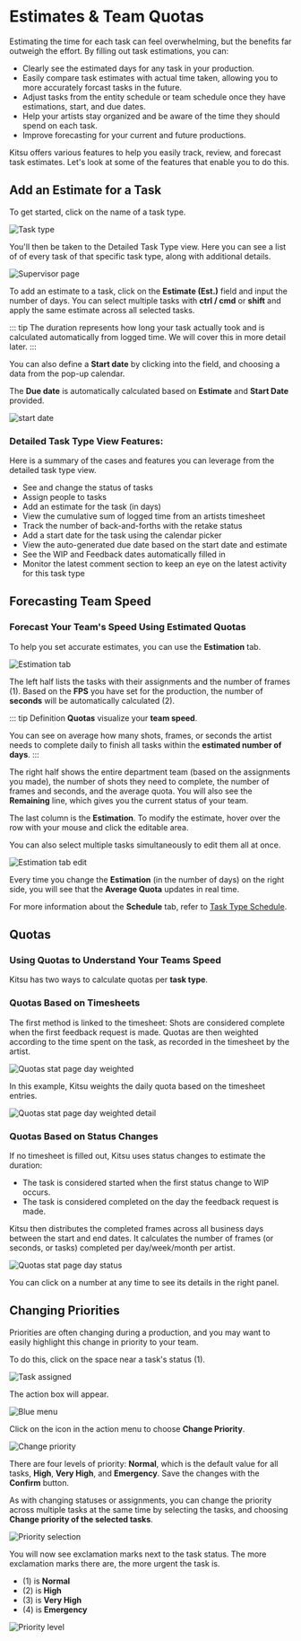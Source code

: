 # Estimates & Team Quotas

Estimating the time for each task can feel overwhelming, but the benefits far outweigh the effort. By filling out task estimations, you can:

- Clearly see the estimated days for any task in your production.
- Easily compare task estimates with actual time taken, allowing you to more accurately forcast tasks in the future.
- Adjust tasks from the entity schedule or team schedule once they have estimations, start, and due dates.
- Help your artists stay organized and be aware of the time they should spend on each task.
- Improve forecasting for your current and future productions.

Kitsu offers various features to help you easily track, review, and forecast task estimates. Let's look at some of the features that enable you to do this.


## Add an Estimate for a Task

To get started, click on the name of a task type.

![Task type](../img/getting-started/supervisor_tasktype.png)

You'll then be taken to the Detailed Task Type view. Here you can see a list of of every task of that specific task type, along with additional details.

![Supervisor page](../img/getting-started/supervisor_page.png)

To add an estimate to a task, click on the **Estimate (Est.)** field and input the number of days. You can select multiple tasks with **ctrl / cmd** or **shift** and apply the same estimate across all selected tasks.

::: tip
The duration represents how long your task actually took and is calculated automatically from logged time. We will cover this in more detail later.
:::

You can also define a **Start date** by clicking into the field, and choosing a data from the pop-up calendar.

The **Due date** is automatically calculated based on **Estimate** and **Start Date** provided.

![start date](../img/getting-started/set_estimation.png)

### Detailed Task Type View Features:
Here is a summary of the cases and features you can leverage from the detailed task type view.

- See and change the status of tasks
- Assign people to tasks
- Add an estimate for the task (in days)
- View the cumulative sum of logged time from an artists timesheet
- Track the number of back-and-forths with the retake status
- Add a start date for the task using the calendar picker
- View the auto-generated due date based on the start date and estimate
- See the WIP and Feedback dates automatically filled in
- Monitor the latest comment section to keep an eye on the latest activity for this task type

## Forecasting Team Speed
### Forecast Your Team's Speed Using Estimated Quotas

To help you set accurate estimates, you can use the **Estimation** tab.

![Estimation tab](../img/getting-started/tasktype_estimation_tab.png)

The left half lists the tasks with their assignments and the number of frames (1). Based on the **FPS** you have set for the production, the number of **seconds** will be automatically calculated (2).

::: tip Definition
**Quotas** visualize your **team speed**. 

You can see on average how many shots, frames, or seconds the artist needs to complete daily to finish all tasks within the **estimated number of days**.
:::

The right half shows the entire department team (based on the assignments you made), the number of shots they need to complete, the number of frames and seconds, and the average quota. You will also see the **Remaining** line, which gives you the current status of your team.

The last column is the **Estimation**. To modify the estimate, hover over the row with your mouse and click the editable area.

You can also select multiple tasks simultaneously to edit them all at once.

![Estimation tab edit](../img/getting-started/tasktype_estimation_tab_edit.png)

Every time you change the **Estimation** (in the number of days) on the right side, you will see that the **Average Quota** updates in real time.

For more information about the **Schedule** tab, refer to [Task Type Schedule](../schedules/README.md#Set-a-Task-Estimation).

## Quotas
### Using Quotas to Understand Your Teams Speed

Kitsu has two ways to calculate quotas per **task type**.

### Quotas Based on Timesheets
The first method is linked to the timesheet:
Shots are considered complete when the first feedback request is made. Quotas are then weighted according to the time spent on the task, as recorded in the timesheet by the artist.

![Quotas stat page day weighted](../img/getting-started/quotas_day_weighted.png)

In this example, Kitsu weights the daily quota based on the timesheet entries.

![Quotas stat page day weighted detail](../img/getting-started/quotas_day_weighted_detail.png)

### Quotas Based on Status Changes
If no timesheet is filled out, Kitsu uses status changes to estimate the duration:
- The task is considered started when the first status change to WIP occurs.
- The task is considered completed on the day the feedback request is made.

Kitsu then distributes the completed frames across all business days between the start and end dates. It calculates the number of frames (or seconds, or tasks) completed per day/week/month per artist.

![Quotas stat page day status](../img/getting-started/quotas_day_status.png)

You can click on a number at any time to see its details in the right panel.

## Changing Priorities

Priorities are often changing during a production, and you may want to easily highlight this change in priority to your team.

To do this, click on the space near a task's status (1).

![Task assigned](../img/getting-started/task_assigned.png)

The action box will appear.

![Blue menu](../img/getting-started/blue_menu.png)

Click on the icon in the action menu to choose **Change Priority**.

![Change priority](../img/getting-started/change_priority.png)

There are four levels of priority: **Normal**, which is the default value for all tasks, **High**, **Very High**, and **Emergency**. Save the changes with the **Confirm** button. 

As with changing statuses or assignments, you can change the priority across multiple tasks at the same time by selecting the tasks, and choosing **Change priority of the selected tasks**.

![Priority selection](../img/getting-started/priority.png)

You will now see exclamation marks next to the task status. The more exclamation marks there are, the more urgent the task is.

* (1) is **Normal**
* (2) is **High**
* (3) is **Very High**
* (4) is **Emergency**

![Priority level](../img/getting-started/priority_level.png)